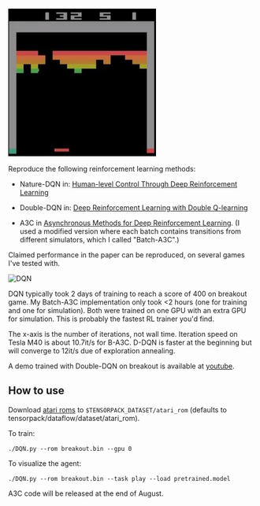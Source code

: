 ![breakout](breakout.jpg)

Reproduce the following reinforcement learning methods:

+ Nature-DQN in:
[Human-level Control Through Deep Reinforcement Learning](http://www.nature.com/nature/journal/v518/n7540/full/nature14236.html)

+ Double-DQN in:
[Deep Reinforcement Learning with Double Q-learning](http://arxiv.org/abs/1509.06461)

+ A3C in [Asynchronous Methods for Deep Reinforcement Learning](http://arxiv.org/abs/1602.01783). (I
used a modified version where each batch contains transitions from different simulators, which I called "Batch-A3C".)

Claimed performance in the paper can be reproduced, on several games I've tested with.

![DQN](curve-breakout.png)

DQN typically took 2 days of training to reach a score of 400 on breakout game.
My Batch-A3C implementation only took <2 hours (one for training and one for simulation).
Both were trained on one GPU with an extra GPU for simulation.
This is probably the fastest RL trainer you'd find.

The x-axis is the number of iterations, not wall time.
Iteration speed on Tesla M40 is about 10.7it/s for B-A3C.
D-DQN is faster at the beginning but will converge to 12it/s due of exploration annealing.

A demo trained with Double-DQN on breakout is available at [youtube](https://youtu.be/o21mddZtE5Y).

## How to use

Download [atari roms](https://github.com/openai/atari-py/tree/master/atari_py/atari_roms) to
`$TENSORPACK_DATASET/atari_rom` (defaults to tensorpack/dataflow/dataset/atari_rom).

To train:
```
./DQN.py --rom breakout.bin --gpu 0
```

To visualize the agent:
```
./DQN.py --rom breakout.bin --task play --load pretrained.model
```

A3C code will be released at the end of August.
